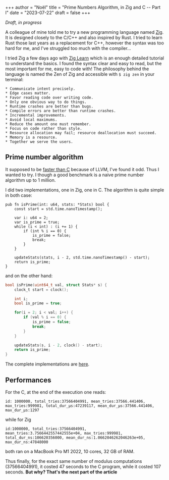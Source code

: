 +++
author = "Noël"
title = "Prime Numbers Algorithm, in Zig and C -- Part I"
date = "2023-07-22"
draft = false
+++

_Draft, in progress_

A colleague of mine told me to try a new programming language named [Zig](https://ziglang.org/). It is designed
closely to the C/C++ and also inspired by Rust. I tried to learn Rust those last years as a replacement for C++,
however the syntax was too hard for me, and I've struggled too much with the compiler...

I tried Zig a few days ago with [Zig Learn](https://ziglearn.org/) which is an enough detailed tutorial to understand the basics.
I found the syntax clear and easy to read, but the most important for me, easy to code with!
The philosophy behind the language is named the Zen of Zig and accessible with `$ zig zen` in your terminal:
```
* Communicate intent precisely.
* Edge cases matter.
* Favor reading code over writing code.
* Only one obvious way to do things.
* Runtime crashes are better than bugs.
* Compile errors are better than runtime crashes.
* Incremental improvements.
* Avoid local maximums.
* Reduce the amount one must remember.
* Focus on code rather than style.
* Resource allocation may fail; resource deallocation must succeed.
* Memory is a resource.
* Together we serve the users.
```

## Prime number algorithm

It supposed to be [faster than C](https://news.ycombinator.com/item?id=21117669) because of LLVM, I've found it odd. Thus I wanted to try.
I though a good benchmark is a naive prime number algorithm up to 1 million.

I did two implementations, one in Zig, one in C. The algorithm is quite simple in both case:
```zig
pub fn isPrime(int: u64, stats: *Stats) bool {
    const start = std.time.nanoTimestamp();

    var i: u64 = 2;
    var is_prime = true;
    while (i < int) : (i += 1) {
        if (int % i == 0) {
            is_prime = false;
            break;
        }
    }

    updateStats(stats, i - 2, std.time.nanoTimestamp() - start);
    return is_prime;
}
```
and on the other hand:
```c
bool isPrime(uint64_t val, struct Stats* s) {
    clock_t start = clock();

    int i;
    bool is_prime = true;

    for(i = 2; i < val; i++) {
        if (val % i == 0) {
            is_prime = false;
            break;
        }
    } 

    updateStats(s, i - 2, clock() - start);
    return is_prime;
}
```
The complete implementations are [here](https://github.com/NoelM/zig-playground/tree/main/prime_numbers).

## Performances

For the C, at the end of the execution one reads:
```
id: 1000000, total_tries:37566404991, mean_tries:37566.441406, max_tries:999981, total_dur_µs:47239117, mean_dur_µs:37566.441406, max_dur_µs:1297
```
while for Zig
```
id:1000000, total_tries:37566404991, mean_tries:3.7566442557442555e+04, max_tries:999981, total_dur_ns:106620356000, mean_dur_ns:1.0662046262046263e+05, max_dur_ns:47848000
```
both ran on a MacBook Pro M1 2022, 10 cores, 32 GB of RAM.

Thus finally, for the exact same number of modulus computations (37566404991), it costed 47 seconds to the C program, while it costed 107 seconds.
**But why? That's the next part of the article**
